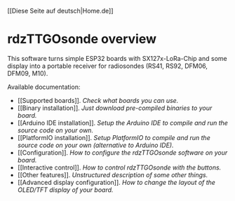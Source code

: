 [[Diese Seite auf deutsch|Home.de]]

# rdzTTGOsonde overview

This software turns simple ESP32 boards with SX127x-LoRa-Chip and some display into a portable receiver for radiosondes (RS41, RS92, DFM06, DFM09, M10).

Available documentation:
- [[Supported boards]]. _Check what boards you can use._
- [[Binary installation]]. _Just download pre-compiled binaries to your board._
- [[Arduino IDE installation]]. _Setup the Arduino IDE to compile and run the source code on your own._
- [[PlatformIO installation]]. _Setup PlatformIO to compile and run the source code on your own (alternative to Arduino IDE)._
- [[Configuration]]. _How to configure the rdzTTGOsonde software on your board._
- [[Interactive control]]. _How to control rdzTTGOsonde with the buttons._
- [[Other features]]. _Unstructured description of some other things._
- [[Advanced display configuration]]. _How to change the layout of the OLED/TFT display of your board._

